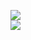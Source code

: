 [![](https://img.shields.io/badge/Made%20With-Github%20Spray-lightgrey.svg?style=for-the-badge&logo=github)](https://github.com/Annihil/github-spray#17935)  
[![](https://i.imgur.com/2DrTn0Z.gif)](https://github.com/Annihil/github-spray)